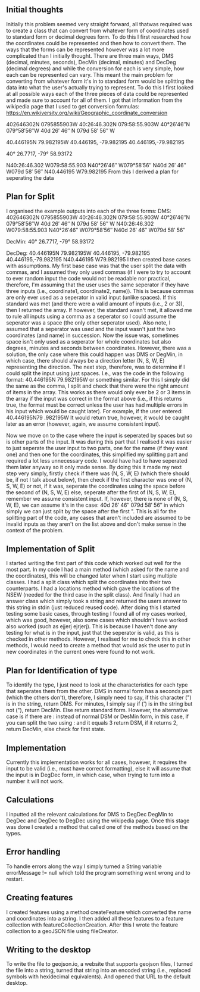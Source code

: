 ## Initial thoughts
Initially this problem seemed very straight forward, all thatwas required was
to create a class that can convert from whatever form of coordinates used to 
standard form or decimal degrees form. To do this I first researched how the
coordinates could be represented and then how to convert them. The ways that the
forms can be represented however was a lot more complicated than I initially
thought. There are three main ways, DMS (decimal, minutes, seconds), DecMin
(decimal, minutes) and DecDeg (decimal degrees) and while the conversion for
each is very simple, how each can be represented can vary. This meant the main
problem for converting from whatever form it's in to standard form would be 
splitting the data into what the user's actually trying to represent. To do this
I first looked at all possible ways each of the three pieces of data could be
represented and made sure to account for all of them. I got that information
from the wikipedia page that I used to get conversion formulas:
https://en.wikiversity.org/wiki/Geographic_coordinate_conversion 

402646302N 0795855903W
40:26:46.302N 079:58:55.903W
40°26′46″N 079°58′56″W
40d 26′ 46″ N 079d 58′ 56″ W

40.446195N 79.982195W
40.446195, -79.982195
40.446195,-79.982195

40° 26.7717, -79° 58.93172

N40:26:46.302 W079:58:55.903
N40°26′46″ W079°58′56″
N40d 26′ 46″ W079d 58′ 56″
N40.446195 W79.982195
From this I derived a plan for seperating the data

## Plan for Split

I organised the example outputs into each of the three forms:
DMS:
402646302N 0795855903W
40:26:46.302N 079:58:55.903W
40°26′46″N 079°58′56″W
40d 26′ 46″ N 079d 58′ 56″ W
N40:26:46.302 W079:58:55.903
N40°26′46″ W079°58′56″
N40d 26′ 46″ W079d 58′ 56″

DecMin:
40° 26.7717, -79° 58.93172

DecDeg:
40.446195N 79.982195W
40.446195, -79.982195
40.446195,-79.982195
N40.446195 W79.982195
I then created base cases with assumptions. My first base case was that the user
split the data with commas, and I assumed they only used commas (if I were to
try to account to ever random input the code would not be readable nor practical,
therefore, I'm assuming that the user uses the same seperator if they have three
inputs (i.e., coordinate1, coordinate2, name)). This is because commas are only
ever used as a seperator in valid input (unlike spaces). If this standard was
met (and there were a valid amount of inputs (i.e., 2 or 3)), then I returned
the array.
If however, the standard wasn't met, it allowed me to rule all inputs using a
comma as a seperator so I could assume the seperator was a space (the only other
seperator used). Also note, I assumed that a seperator was used and the input
wasn't just the two coordinates (and name) in succession.
Now the issue was, sometimes space isn't only used as a seperator for
whole coordinates but also degrees, minutes and seconds between coordinates.
However, there was a solution, the only case where this could happen was DMS
or DegMin, in which case, there should always be a direction letter (N, S, W, E)
representing the direction. 
The next step, therefore, was to determine if I could split the input using just
spaces. I.e., was the code in the following format:
40.446195N 79.982195W
or something similar. For this I simply did the same as the comma, I split and
check that there were the right amount of items in the array. This works as there
would only ever be 2 or 3 items in the array if the input was correct in the
format above (i.e., if this returns true, the format must be correct unless the
user has had multiple errors in his input which would be caught later). For
example, if the user entered:
40.446195N79 .982195W
It would return true, however, it would be caught later as an error (however, 
again, we assume consistent input).

Now we move on to the case where the input is seperated by spaces but so is
other parts of the input. It was during this part that I realised it was easier
to just seperate the user input to two parts, one for the name (if they want
one) and then one for the coordinates, this simplified my splitting part and
required a lot less unnecessary code. I would have had to have seperated them
later anyway so it only made sense.
By doing this it made my next step very simply, firstly check if there was
(N, S, W, E) (which there should be, if not I talk about below), then check
if the first character was one of (N, S, W, E) or not, if it was, seperate
the coordinates using the space before the second of (N, S, W, E) else, 
seperate after the first of (N, S, W, E), remember we assume consistent input.
If, however, there is none of (N, S, W, E), we can assume it's in the case:
40d 26′ 46″ 079d 58′ 56″ in which simply we can just split by the space after
the first ". 
This is all for the splitting part of the code, any cases that aren't included
are assumed to be invalid inputs as they aren't on the list above and don't
make sense in the context of the problem.

## Implementation of Split

I started writing the first part of this code which worked out well for the
most part. In my code I had a main method (which asked for the name and the
coordinates), this will be changed later when I start using multiple classes.
I had a split class which split the coordinates into their two counterparts. 
I had a locations method which gave the locations of the NSEW (needed for the
third case in the split class). And finally I had an answer class which simply
took a string and returned the users answer to this string in stdin (just
reduced reused code).
After doing this I started testing some basic cases, through testing I found
all of my cases worked, which was good, however, also some cases which
shouldn't have worked also worked (such as ejjerj ejrjerj). This is because
I haven't done any testing for what is in the input, just that the seperator
is valid, as this is checked in other methods. However, I realised for me to
check this in other methods, I would need to create a method that would ask
the user to put in new coordinates in the current ones were found to not work.

## Plan for Identification of type

To identify the type, I just need to look at the characteristics for each type
that seperates them from the other. DMS in normal form has a seconds part 
(which the others don't), therefore, I simply need to say, if this character (")
is in the string, return DMS. For minutes, I simply say if (') is in the string
but not ("), return DecMin. Else return standard form.
However, the alternative case is if there are : instead of normal DSM or DesMin
form, in this case, if you can split the two using : and it equals 3 return DSM,
if it returns 2, return DecMin, else check for first state.

## Implementation

Currently this implementation works for all cases, however, it requires the
input to be valid (i.e., must have correct formatting), else it will assume
that the input is in DegDec form, in which case, when trying to turn into a
number it will not work.

## Calculations

I inputted all the relevant calculations for DMS to DegDec DegMin to DegDec
and DegDec to DegDec using the wikipedia page. Once this stage was done I 
created a method that called one of the methods based on the types.

## Error handling

To handle errors along the way I simply turned a String variable 
errorMessage != null which told the program something went wrong and to
restart.

## Creating features

I created features using a method createFeature which converted the name and
coordinates into a string. I then added all these features to a feature
collection with featureCollectionCreation. After this I wrote the feature
collection to a geoJSON file using fileCreator.

## Writing to the desktop
To write the file to geojson.io, a website that supports geojson files, I
turned the file into a string, turned that string into an encoded string 
(i.e., replaced symbols with hexidecimal equivalents). And opened that
URL to the default desktop.
